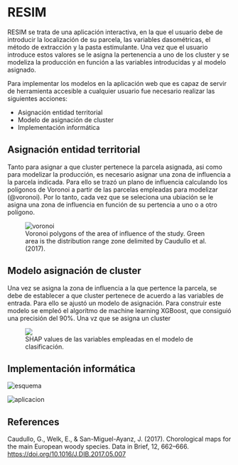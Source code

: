 # RESIM

RESIM se trata de una aplicación interactiva, en la que el usuario debe de introducir la localización de su parcela, las variables dasométricas, el método de extracción y la pasta estimulante. Una vez que el usuario introduce estos valores se le asigna la pertenencia a uno de los cluster y se modeliza la producción en función a las variables introducidas y al modelo asignado.

Para implementar los modelos en la aplicación web que es capaz de servir de herramienta accesible a cualquier usuario fue necesario realizar las siguientes acciones:
- Asignación entidad territorial
- Modelo de asignación de cluster
- Implementación informática

## Asignación entidad territorial

Tanto para asignar a que cluster pertenece la parcela asignada, asi como para modelizar la producción, es necesario asignar una zona de influencia a la parcela indicada. Para ello se trazó un plano de influencia calculando los polígonos de Voronoi a partir de las parcelas empleadas para modelizar (@voronoi). Por lo tanto, cada vez que se seleciona una ubiación se le asigna una zona de influencia en función de su pertencia a uno o a otro polígono.

<figure>
  <img
    src="https://github.com/OscarLpezAlvrez/RESIM/assets/105171851/02b626a5-29f8-4eb2-b409-947e99843f7e"
    alt="voronoi"
    >
  <figcaption>
    Voronoi polygons of the area of influence of the study. Green area is the distribution range zone delimited by Caudullo et al. (2017).
  </figcaption>
</figure>

## Modelo asignación de cluster

Una vez se asigna la zona de influencia a la que pertence la parcela, se debe de establecer a que cluster pertenece de acuerdo a las variables de entrada. Para ello se ajustó un modelo de asignación. Para construir este modelo se empleó el algorítmo de machine learning XGBoost, que consiguió una precisión del 90%. Una vz que se asigna un cluster 

<figure>
  <img
    src="https://github.com/OscarLpezAlvrez/RESIM/assets/105171851/f76d7939-595f-4acc-bb9d-0e1b689f9751"
    >
  <figcaption>
    SHAP values de las variables empleadas en el modelo de clasificación.
  </figcaption>
</figure>

## Implementación informática


![esquema](https://github.com/OscarLpezAlvrez/RESIM/assets/105171851/27d1716c-4aab-4910-8016-45cb0e6ea134)


![aplicacion](https://github.com/OscarLpezAlvrez/RESIM/assets/105171851/dae901b9-7c0e-47b4-baa6-20c0565057e7)


## References

Caudullo, G., Welk, E., & San-Miguel-Ayanz, J. (2017). Chorological maps for the main European woody species. Data in Brief, 12, 662–666. <https://doi.org/10.1016/J.DIB.2017.05.007>


